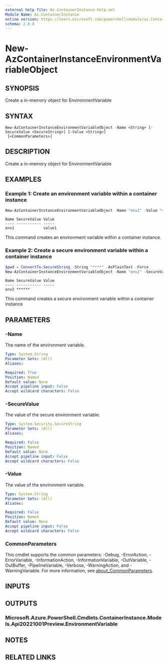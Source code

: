 ```yaml
---
external help file: Az.ContainerInstance-help.xml
Module Name: Az.ContainerInstance
online version: https://learn.microsoft.com/powershell/module/az.ContainerInstance/new-AzContainerInstanceEnvironmentVariableObject
schema: 2.0.0
---
```


# New-AzContainerInstanceEnvironmentVariableObject

## SYNOPSIS
Create a in-memory object for EnvironmentVariable

## SYNTAX

```
New-AzContainerInstanceEnvironmentVariableObject -Name <String> [-SecureValue <SecureString>] [-Value <String>]
 [<CommonParameters>]
```

## DESCRIPTION
Create a in-memory object for EnvironmentVariable

## EXAMPLES

### Example 1: Create an environment variable within a container instance
```powershell
New-AzContainerInstanceEnvironmentVariableObject -Name "env1" -Value "value1"
```

```output
Name SecureValue Value
---- ----------- -----
env1             value1
```

This command creates an environment variable within a container instance.

### Example 2: Create a secure environment variable within a container instance
```powershell
$pwd = ConvertTo-SecureString -String "****" -AsPlainText -Force
New-AzContainerInstanceEnvironmentVariableObject -Name "env2" -SecureValue $pwd
```

```output
Name SecureValue Value
---- ----------- -----
env2 ******
```

This command creates a secure environment variable within a container instance

## PARAMETERS

### -Name
The name of the environment variable.

```yaml
Type: System.String
Parameter Sets: (All)
Aliases:

Required: True
Position: Named
Default value: None
Accept pipeline input: False
Accept wildcard characters: False
```

### -SecureValue
The value of the secure environment variable.

```yaml
Type: System.Security.SecureString
Parameter Sets: (All)
Aliases:

Required: False
Position: Named
Default value: None
Accept pipeline input: False
Accept wildcard characters: False
```

### -Value
The value of the environment variable.

```yaml
Type: System.String
Parameter Sets: (All)
Aliases:

Required: False
Position: Named
Default value: None
Accept pipeline input: False
Accept wildcard characters: False
```

### CommonParameters
This cmdlet supports the common parameters: -Debug, -ErrorAction, -ErrorVariable, -InformationAction, -InformationVariable, -OutVariable, -OutBuffer, -PipelineVariable, -Verbose, -WarningAction, and -WarningVariable. For more information, see [about_CommonParameters](http://go.microsoft.com/fwlink/?LinkID=113216).

## INPUTS

## OUTPUTS

### Microsoft.Azure.PowerShell.Cmdlets.ContainerInstance.Models.Api20221001Preview.EnvironmentVariable

## NOTES

## RELATED LINKS
